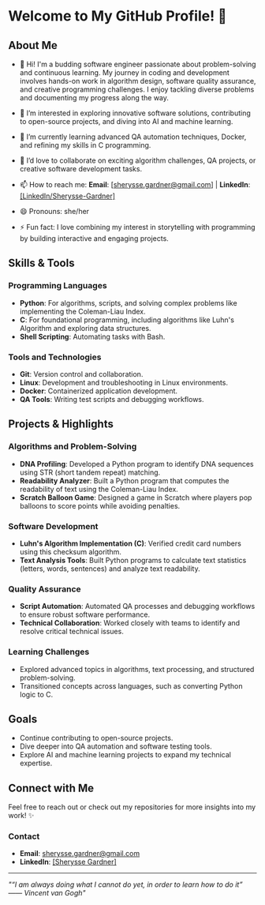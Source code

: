 # Welcome to My GitHub Profile! 👋

## About Me
- 👋 Hi! I'm a budding software engineer passionate about problem-solving and continuous learning. My journey in coding and development involves hands-on work in algorithm design, software quality assurance, and creative programming challenges. I enjoy tackling diverse problems and documenting my progress along the way.
  
- 👀 I’m interested in exploring innovative software solutions, contributing to open-source projects, and diving into AI and machine learning.
- 🌱 I’m currently learning advanced QA automation techniques, Docker, and refining my skills in C programming.
- 💞️ I’d love to collaborate on exciting algorithm challenges, QA projects, or creative software development tasks.
- 📫 How to reach me: **Email**: [sherysse.gardner@gmail.com] | **LinkedIn**: [[LinkedIn/Sherysse-Gardner]](https://www.linkedin.com/in/sherysse-gardner/)
- 😄 Pronouns: she/her
- ⚡ Fun fact: I love combining my interest in storytelling with programming by building interactive and engaging projects.

## Skills & Tools

### Programming Languages
- **Python**: For algorithms, scripts, and solving complex problems like implementing the Coleman-Liau Index.
- **C**: For foundational programming, including algorithms like Luhn's Algorithm and exploring data structures.
- **Shell Scripting**: Automating tasks with Bash.

### Tools and Technologies
- **Git**: Version control and collaboration.
- **Linux**: Development and troubleshooting in Linux environments.
- **Docker**: Containerized application development.
- **QA Tools**: Writing test scripts and debugging workflows.

## Projects & Highlights

### Algorithms and Problem-Solving
- **DNA Profiling**: Developed a Python program to identify DNA sequences using STR (short tandem repeat) matching.
- **Readability Analyzer**: Built a Python program that computes the readability of text using the Coleman-Liau Index.
- **Scratch Balloon Game**: Designed a game in Scratch where players pop balloons to score points while avoiding penalties.

### Software Development
- **Luhn's Algorithm Implementation (C)**: Verified credit card numbers using this checksum algorithm.
- **Text Analysis Tools**: Built Python programs to calculate text statistics (letters, words, sentences) and analyze text readability.

### Quality Assurance
- **Script Automation**: Automated QA processes and debugging workflows to ensure robust software performance.
- **Technical Collaboration**: Worked closely with teams to identify and resolve critical technical issues.

### Learning Challenges
- Explored advanced topics in algorithms, text processing, and structured problem-solving.
- Transitioned concepts across languages, such as converting Python logic to C.

## Goals
- Continue contributing to open-source projects.
- Dive deeper into QA automation and software testing tools.
- Explore AI and machine learning projects to expand my technical expertise.

## Connect with Me
Feel free to reach out or check out my repositories for more insights into my work! ✨

### Contact
- **Email**: sherysse.gardner@gmail.com
- **LinkedIn**: [[Sherysse Gardner]](https://www.linkedin.com/in/sherysse-gardner/)

---

_"“I am always doing what I cannot do yet, in order to learn how to do it” —— Vincent van Gogh"_
